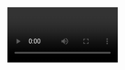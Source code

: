 
 <video controls width="250">
 <video width="520" height="340" autoplay>
  <source src="Interfaces Team Small.mp4" type="video/mp4">
  <source src="Interfaces Team Small.mp4" type="video/ogg">
Your browser does not support the video tag.
</video> 

